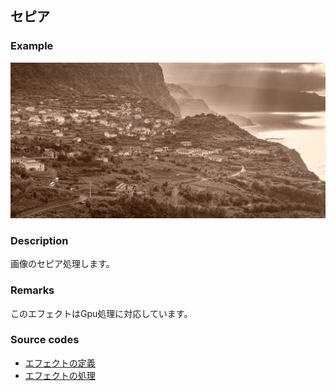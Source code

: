## セピア

### Example

![](https://github.com/b-editor/BEditor/raw/main/docs/example/sepia.jpg)

### Description

画像のセピア処理します。

### Remarks

このエフェクトはGpu処理に対応しています。

### Source codes

* [エフェクトの定義](https://github.com/b-editor/BEditor/blob/main/src/BEditor.Primitive/Effects/PrimitiveImages/Sepia.cs)
* [エフェクトの処理](https://github.com/b-editor/BEditor/blob/main/src/BEditor.Drawing/PixelOperation/SepiaOperation.cs)
